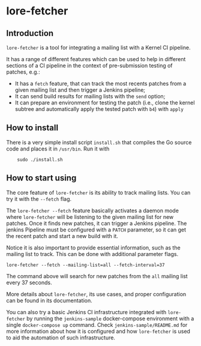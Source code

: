 # lore-fetcher

## Introduction

`lore-fetcher` is a tool for integrating a mailing list with a Kernel CI pipeline.

It has a range of different features which can be used to help in different sections of a CI pipeline
in the context of pre-submission testing of patches, e.g.:
+ It has a `fetch` feature, that can track the most recents patches from a given mailing list and
then trigger a Jenkins pipeline;
+ It can send build results for mailing lists with the `send` option;
+ It can prepare an environment for testing the patch (i.e., clone the kernel subtree and automatically apply
the tested patch with `b4`) with `apply`

## How to install

There is a very simple install script `install.sh` that compiles the Go source code and places it in `/usr/bin`.
Run it with 

```
    sudo ./install.sh
```

## How to start using

The core feature of `lore-fetcher` is its ability to track mailing lists. You can try it with the `--fetch` flag.


The `lore-fetcher --fetch` feature basically activates a daemon mode where `lore-fetcher` will be listening
to the given mailing list for new patches. Once it finds new patches, it can trigger a Jenkins pipeline.
The jenkins Pipeline must be configured with a `PATCH` parameter, so it can get the recent patch and start
a new build with it.

Notice it is also important to provide essential information, such as the mailing list to track. This can be done
with additional parameter flags.

```
lore-fetcher --fetch --mailing-list=all --fetch-interval=37
```

The command above will search for new patches from the `all` mailing list every 37 seconds. 

More details about `lore-fetcher`, its use cases, and proper configuration can be found in its documentation.

You can also try a basic Jenkins CI infrastructure integrated with `lore-fetcher` by running the `jenkins-sample` docker-compose
environment with a single `docker-compose up` command. Check `jenkins-sample/README.md` for more information about
how it is configured and how `lore-fetcher` is used to aid the automation of such infrastructure.
